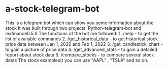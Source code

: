 # a-stock-telegram-bot
This is a telegram bot which can show you some information about the stock 
It was built through two projects: Python-telegram-bot and iexfinance0.5.0
The functions of the bot are followed: 1. /help - to get the list of available commands     2. /get_historical_data <ticker> - to get historical stock price data between Jan 1, 2022 and Feb 1, 2022    3. /get_candlestick_chart <ticker> - to gain a picture of price data     4. /get_advanced_stats <ticker> - to gain a detailed report about stock data     5. /compare_stocks <ticker1> <ticker2> - to compare several stock datas
The stock examples(<ticket>) you can use "AAPL" , "TSLA" and so on. 
